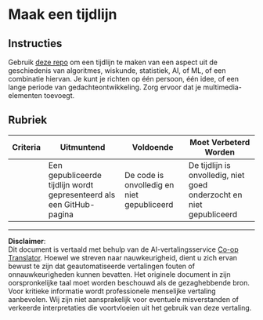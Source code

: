 <!--
CO_OP_TRANSLATOR_METADATA:
{
  "original_hash": "eb6e4d5afd1b21a57d2b9e6d0aac3969",
  "translation_date": "2025-09-05T19:43:37+00:00",
  "source_file": "1-Introduction/2-history-of-ML/assignment.md",
  "language_code": "nl"
}
-->
# Maak een tijdlijn

## Instructies

Gebruik [deze repo](https://github.com/Digital-Humanities-Toolkit/timeline-builder) om een tijdlijn te maken van een aspect uit de geschiedenis van algoritmes, wiskunde, statistiek, AI, of ML, of een combinatie hiervan. Je kunt je richten op één persoon, één idee, of een lange periode van gedachteontwikkeling. Zorg ervoor dat je multimedia-elementen toevoegt.

## Rubriek

| Criteria | Uitmuntend                                       | Voldoende                              | Moet Verbeterd Worden                                           |
| -------- | ------------------------------------------------ | -------------------------------------- | -------------------------------------------------------------- |
|          | Een gepubliceerde tijdlijn wordt gepresenteerd als een GitHub-pagina | De code is onvolledig en niet gepubliceerd | De tijdlijn is onvolledig, niet goed onderzocht en niet gepubliceerd |

---

**Disclaimer**:  
Dit document is vertaald met behulp van de AI-vertalingsservice [Co-op Translator](https://github.com/Azure/co-op-translator). Hoewel we streven naar nauwkeurigheid, dient u zich ervan bewust te zijn dat geautomatiseerde vertalingen fouten of onnauwkeurigheden kunnen bevatten. Het originele document in zijn oorspronkelijke taal moet worden beschouwd als de gezaghebbende bron. Voor kritieke informatie wordt professionele menselijke vertaling aanbevolen. Wij zijn niet aansprakelijk voor eventuele misverstanden of verkeerde interpretaties die voortvloeien uit het gebruik van deze vertaling.